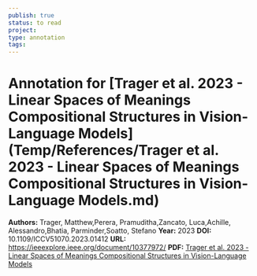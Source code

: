 ```yaml
---
publish: true
status: to read
project:
type: annotation
tags:
---
```

# Annotation for [Trager et al. 2023 - Linear Spaces of Meanings Compositional Structures in Vision-Language Models](Temp/References/Trager et al. 2023 - Linear Spaces of Meanings Compositional Structures in Vision-Language Models.md)

**Authors:** Trager, Matthew,Perera, Pramuditha,Zancato, Luca,Achille, Alessandro,Bhatia, Parminder,Soatto, Stefano
**Year:** 2023
**DOI:** 10.1109/ICCV51070.2023.01412
**URL:** https://ieeexplore.ieee.org/document/10377972/
**PDF:** [Trager et al. 2023 - Linear Spaces of Meanings Compositional Structures in Vision-Language Models](Papers/PDFs/Trager%20et%20al.%202023%20-%20Linear%20Spaces%20of%20Meanings%20Compositional%20Structures%20in%20Vision-Language%20Models.pdf)

